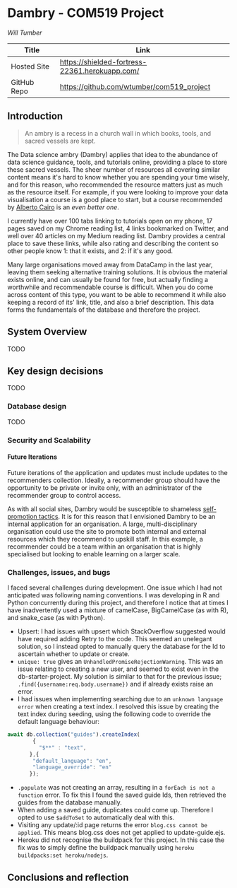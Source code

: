 
Dambry - COM519 Project 
===
_Will Tumber_

Title| Link
-----|-----
Hosted Site | https://shielded-fortress-22361.herokuapp.com/ 
GitHub Repo | https://github.com/wtumber/com519_project 

## Introduction
> An ambry is a recess in a church wall in which books, tools, and sacred vessels are kept. 

The Data science ambry (Dambry) applies that idea to the abundance of data science guidance, tools, and tutorials online, providing a place to store these sacred vessels. The sheer number of resources all covering similar content means it's hard to know whether you are spending your time wisely, and for this reason, who recommended the resource matters just as much as the resource itself. For example, if you were looking to improve your data visualisation a course is a good place to start, but a course recommended by [Alberto Cairo](https://com.miami.edu/profile/alberto-cairo/) is an _even better one_.

I currently have over 100 tabs linking to tutorials open on my phone, 17 pages saved on my Chrome reading list, 4 links bookmarked on Twitter, and well over 40 articles on my Medium reading list. Dambry provides a central place to save these links, while also rating and describing the content so other people know 1: that it exists, and 2: if it's any good.

Many large organisations moved away from DataCamp in the last year, leaving them seeking alternative training solutions. It is obvious the material exists online, and can usually be found for free, but actually finding a worthwhile and recommendable course is difficult. When you do come across content of this type, you want to be able to recommend it while also keeping a record of its' link, title, and also a brief description. This data forms the fundamentals of the database and therefore the project.
## System Overview
TODO
## Key design decisions
TODO
### Database design
TODO
### Security and Scalability
#### Future Iterations
Future iterations of the application and updates must include updates to the recommenders collection. Ideally, a recommender group should have the opportunity to be private or invite only, with an administrator of the recommender group to control access.

As with all social sites, Dambry would be susceptible to shameless [self-promotion tactics](https://kenji.ai/). It is for this reason that I envisioned Dambry to be an internal application for an organisation. A large, multi-disciplinary organisation could use the site to promote both internal and external resources which they recommend to upskill staff. In this example, a recommender could be a team within an organisation that is highly specialised but looking to enable learning on a larger scale.

### Challenges, issues, and bugs
I faced several challenges during development. One issue which I had not anticipated was following naming conventions. I was developing in R and Python concurrently during this project, and therefore I notice that at times I have inadvertently used a mixture of camelCase, BigCamelCase (as with R), and snake_case (as with Python).

* Upsert: I had issues with upsert which StackOverflow suggested would have required adding Retry to the code. This seemed an unelegant solution, so I instead opted to manually query the database for the Id to ascertain whether to update or create.
* `unique: true` gives an `UnhandledPromiseRejectionWarning`. This was an issue relating to creating a new user, and seemed to exist even in the db-starter-project. My solution is similar to that for the previous issue; `.find({username:req.body.username})` and if already exists raise an error.
* I had issues when implementing searching due to an `unknown language error` when creating a text index. I resolved this issue by creating the text index during seeding, using the following code to override the default language behaviour:
```js
await db.collection("guides").createIndex(
        { 
          "$**" : "text",
       },{
        "default_language": "en",
        "language_override": "en"
       });
```
* `.populate` was not creating an array, resulting in a `forEach is not a function` error. To fix this I found the saved guide Ids, then retrieved the guides from the database manually.
* When adding a saved guide, duplicates could come up. Therefore I opted to use `$addToSet` to automatically deal with this.
* Visiting any update/:id page returns the error `blog.css cannot be applied`. This means blog.css does not get applied to update-guide.ejs.
* Heroku did not recognise the buildpack for this project. In this case the fix was to simply define the buildpack manually using `heroku buildpacks:set heroku/nodejs`.


## Conclusions and reflection